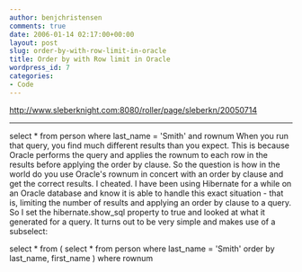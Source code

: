 ```yaml
---
author: benjchristensen
comments: true
date: 2006-01-14 02:17:00+00:00
layout: post
slug: order-by-with-row-limit-in-oracle
title: Order by with Row limit in Oracle
wordpress_id: 7
categories:
- Code
---
```


http://www.sleberknight.com:8080/roller/page/sleberkn/20050714

-----------

select * from person where last_name = 'Smith' and rownum
When you run that query, you find much different results than you expect. This is because Oracle performs the query and applies the rownum to each row in the results before applying the order by clause. So the question is how in the world do you use Oracle's rownum in concert with an order by clause and get the correct results. I cheated. I have been using Hibernate for a while on an Oracle database and know it is able to handle this exact situation - that is, limiting the number of results and applying an order by clause to a query. So I set the hibernate.show_sql property to true and looked at what it generated for a query. It turns out to be very simple and makes use of a subselect:

select * from (
select * from person where last_name = 'Smith' order by last_name, first_name
)
where rownum
